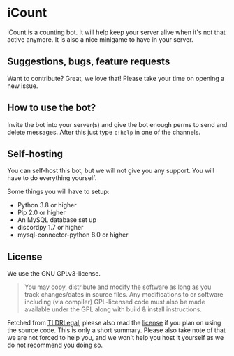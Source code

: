# iCount
iCount is a counting bot. It will help keep your server alive when it's not that active anymore. It is also a nice minigame to have in your server.

## Suggestions, bugs, feature requests

Want to contribute? Great, we love that! Please take your time on opening a new issue.

## How to use the bot?

Invite the bot into your server(s) and give the bot enough perms to send and delete messages. After this just type `c!help` in one of the channels.

## Self-hosting
You can self-host this bot, but we will not give you any support. You will have to do everything yourself.

Some things you will have to setup:
* Python 3.8 or higher
* Pip 2.0 or higher
* An MySQL database set up
* discordpy 1.7 or higher
* mysql-connector-python 8.0 or higher

## License
We use the GNU GPLv3-license.

> You may copy, distribute and modify the software as long as you track changes/dates in source files. Any modifications to or software including (via compiler) GPL-licensed code must also be made available under the GPL along with build & install instructions.

Fetched from [TLDRLegal](https://tldrlegal.com/license/gnu-general-public-license-v3-(gpl-3)), please also read the [license](https://github.com/SiebeBaree/iCount/blob/main/LICENSE) if you plan on using the source code. This is only a short summary. Please also take note of that we are not forced to help you, and we won't help you host it yourself as we do not recommend you doing so.